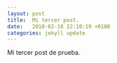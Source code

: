 ```yaml
---
layout: post
title:  Mi tercer post.
date:   2018-02-18 22:10:19 +0100
categories: jekyll update
---
```

Mi tercer post de prueba.
